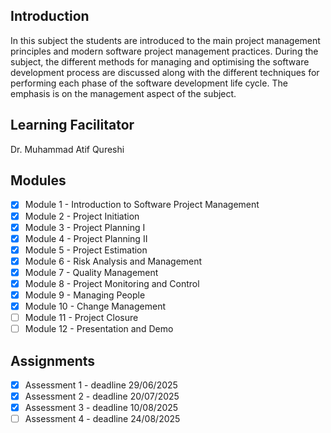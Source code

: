 ## Introduction
In this subject the students are introduced to the main project management principles and modern software project management practices. During the subject, the different methods for managing and optimising the software development process are discussed along with the different techniques for performing each phase of the software development life cycle. The emphasis is on the management aspect of the subject.

## Learning Facilitator
Dr. Muhammad Atif Qureshi

## Modules
- [X] Module 1 - Introduction to Software Project Management
- [X] Module 2 - Project Initiation
- [X] Module 3 - Project Planning I
- [X] Module 4 - Project Planning II
- [X] Module 5 - Project Estimation
- [X] Module 6 - Risk Analysis and Management
- [X] Module 7 - Quality Management
- [X] Module 8 - Project Monitoring and Control
- [X] Module 9 - Managing People
- [X] Module 10 - Change Management
- [ ] Module 11 - Project Closure
- [ ] Module 12 - Presentation and Demo

## Assignments
- [X] Assessment 1 - deadline 29/06/2025
- [X] Assessment 2 - deadline 20/07/2025
- [X] Assessment 3 - deadline 10/08/2025
- [ ] Assessment 4 - deadline 24/08/2025